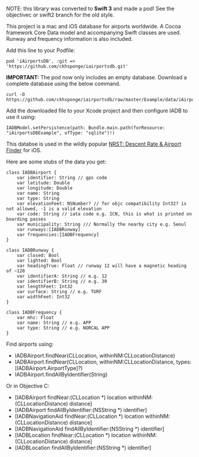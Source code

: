 NOTE: this library was converted to **Swift 3** and made a pod! See the objectivec or swift2 branch for the old style.

This project is a mac and iOS database for airports worldwide. A Cocoa framework Core Data model and accompanying Swift classes are used. Runway and frequency information is also included.

Add this line to your Podfile:
```
pod 'iAirportsDB', :git => 'https://github.com/ckhsponge/iairportsdb.git'
```
**IMPORTANT:** The pod now only includes an empty database. Download a complete database using the below command.
```
curl -O https://github.com/ckhsponge/iairportsdb/raw/master/Example/data/iAirportsDBExample.sqlite
```
Add the downloaded file to your Xcode project and then configure IADB to use it using:
```
IADBModel.setPersistence(path: Bundle.main.path(forResource: "iAirportsDBExample", ofType: "sqlite")!)
```

This databse is used in the wildly popular [NRST: Descent Rate & Airport Finder](https://itunes.apple.com/us/app/nrst-descent-rate-airport/id828514590?ls=1&mt=8) for iOS.

Here are some stubs of the data you get:
```
class IADBAirport {
    var identifier: String // gps code
    var latitude: Double
    var longitude: Double
    var name: String
    var type: String
    var elevationFeet: NSNumber? // for objc compatibility Int32? is not allowed, -1 is a valid elevation
    var code: String // iata code e.g. ICN, this is what is printed on boarding passes
    var municipality: String /// Normally the nearby city e.g. Seoul
    var runways:[IADBRunway]
    var frequencies:[IADBFrequency]
}

class IADBRunway {
    var closed: Bool
    var lighted: Bool
    var headingTrue: Float // runway 12 will have a magnetic heading of ~120
    var identifierA: String // e.g. 12
    var identifierB: String // e.g. 30
    var lengthFeet: Int32
    var surface: String // e.g. TURF
    var widthFeet: Int32
}

class IADBFrequency {
    var mhz: Float
    var name: String // e.g. APP
    var type: String // e.g. NORCAL APP
}
```

Find airports using:
* IADBAirport.findNear(CLLocation, withinNM:CLLocationDistance)
* IADBAirport.findNear(CLLocation, withinNM:CLLocationDistance, types:[IADBAirport.AirportType]?)
* IADBAirport.findAllByIdentifier(String)

Or in Objective C:
* [IADBAirport findNear:(CLLocation *) location withinNM:(CLLocationDistance) distance]
* [IADBAirport findAllByIdentifier:(NSString *) identifier]
* [IADBNavigationAid findNear:(CLLocation *) location withinNM:(CLLocationDistance) distance]
* [IADBNavigationAid findAllByIdentifier:(NSString *) identifier]
* [IADBLocation findNear:(CLLocation *) location withinNM:(CLLocationDistance) distance]
* [IADBLocation findAllByIdentifier:(NSString *) identifier]

